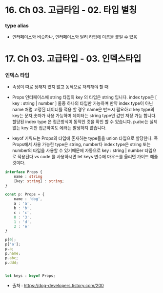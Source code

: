 # 16. Ch 03. 고급타입 - 02. 타입 별칭

### type alias

* 인터페이스와 비슷하나, 인터페이스와 달리 타입에 이름을 붙일 수 있음



# 17. Ch 03. 고급타입 - 03. 인덱스타입

### 인덱스 타입

* 속성이 따로 정해져 있지 않고 동적으로 처리해야 할 때
* Props 인터페이스에 string 타입의 key 의 타입은 string 입니다. index type은 [ key : string | number ] 둘중 하나의 타입만 가능하며 만약 index type이 아닌 name 처럼 고정된 데이터를 적용 할 경우 name은 반드시 필요하고 key type의 key는 문자,숫자가 사용 가능하며 데이터는 string type인 값만 저장 가능 합니다. 할당된 index type 은 접근방식이 동적인 것을 확인 할 수 있습니다. p.abc는 실제 없는 key 지만 접근하여도 에러는 발생하지 않습니다.

* keyof 키워드는 Props의 타입에 존재하는 type들을 union 타입으로 할당한다. 즉 Props에서 사용 가능한 type은 string, number다 index type은 string 또는 number의 타입을 사용할 수 있기때문에 자동으로 key : string | number 타입으로 적용된다 vs code 를 사용하시면 let keys 변수에 마우스를 올리면 가이드 해줄 것이다.

```typescript
interface Props {
    name : string
    [key: string] : string;
}

const p: Props = {
    name : 'dog',
    a : 'a',
    b : 'b',
    c : 'c',
    0 : '3',
    1 : 'd',
    2 : 'e'
}

p[0];
p['a'];
p.a;
p.name;
p.abc;
p.ddd;


let keys : keyof Props;
```

* 출처 : https://dog-developers.tistory.com/200

